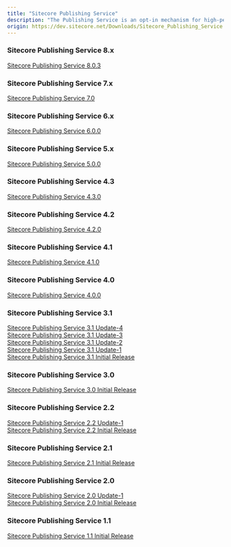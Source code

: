 ```yaml
---
title: "Sitecore Publishing Service"
description: "The Publishing Service is an opt-in mechanism for high-performance publishing in large scale Sitecore setups."
origin: https://dev.sitecore.net/Downloads/Sitecore_Publishing_Service.aspx
---
```

### Sitecore Publishing Service 8.x
[Sitecore Publishing Service 8.0.3](/downloads/Sitecore_Publishing_Service/8x/Sitecore_Publishing_Service_803)

### Sitecore Publishing Service 7.x
[Sitecore Publishing Service 7.0](/downloads/Sitecore_Publishing_Service/7x/Sitecore_Publishing_Service_7020)

### Sitecore Publishing Service 6.x
[Sitecore Publishing Service 6.0.0](/downloads/Sitecore_Publishing_Service/6x/Sitecore_Publishing_Service_600)

### Sitecore Publishing Service 5.x
[Sitecore Publishing Service 5.0.0](/downloads/Sitecore_Publishing_Service/5x/Sitecore_Publishing_Service_500)

### Sitecore Publishing Service 4.3
[Sitecore Publishing Service 4.3.0](/downloads/Sitecore_Publishing_Service/43/Sitecore_Publishing_Service_430)

### Sitecore Publishing Service 4.2
[Sitecore Publishing Service 4.2.0](/downloads/Sitecore_Publishing_Service/42/Sitecore_Publishing_Service_420)

### Sitecore Publishing Service 4.1
[Sitecore Publishing Service 4.1.0](/downloads/Sitecore_Publishing_Service/41/Sitecore_Publishing_Service_410)

### Sitecore Publishing Service 4.0
[Sitecore Publishing Service 4.0.0](/downloads/Sitecore_Publishing_Service/40/Sitecore_Publishing_Service_400)

### Sitecore Publishing Service 3.1
[Sitecore Publishing Service 3.1 Update-4](/downloads/Sitecore_Publishing_Service/31/Sitecore_Publishing_Service_31_Update4)\
[Sitecore Publishing Service 3.1 Update-3](/downloads/Sitecore_Publishing_Service/31/Sitecore_Publishing_Service_31_Update3)\
[Sitecore Publishing Service 3.1 Update-2](/downloads/Sitecore_Publishing_Service/31/Sitecore_Publishing_Service_31_Update2)\
[Sitecore Publishing Service 3.1 Update-1](/downloads/Sitecore_Publishing_Service/31/Sitecore_Publishing_Service_31_Update1)\
[Sitecore Publishing Service 3.1 Initial Release](/downloads/Sitecore_Publishing_Service/31/Sitecore_Publishing_Service_31_Initial_Release)

### Sitecore Publishing Service 3.0
[Sitecore Publishing Service 3.0 Initial Release](/downloads/Sitecore_Publishing_Service/30/Sitecore_Publishing_Service_30_Initial_Release)

### Sitecore Publishing Service 2.2
[Sitecore Publishing Service 2.2 Update-1](/downloads/Sitecore_Publishing_Service/22/Sitecore_Publishing_Service_22_Update1)\
[Sitecore Publishing Service 2.2 Initial Release](/downloads/Sitecore_Publishing_Service/22/Sitecore_Publishing_Service_22_Initial_Release)

### Sitecore Publishing Service 2.1
[Sitecore Publishing Service 2.1 Initial Release](/downloads/Sitecore_Publishing_Service/21/Sitecore_Publishing_Service_21_Initial_Release)

### Sitecore Publishing Service 2.0
[Sitecore Publishing Service 2.0 Update-1](/downloads/Sitecore_Publishing_Service/20/Sitecore_Publishing_Service_20_Update1)\
[Sitecore Publishing Service 2.0 Initial Release](/downloads/Sitecore_Publishing_Service/20/Sitecore_Publishing_Service_20_Initial_Release)

### Sitecore Publishing Service 1.1
[Sitecore Publishing Service 1.1 Initial Release](/downloads/Sitecore_Publishing_Service/11/Sitecore_Publishing_Service_11_Initial_Release)
